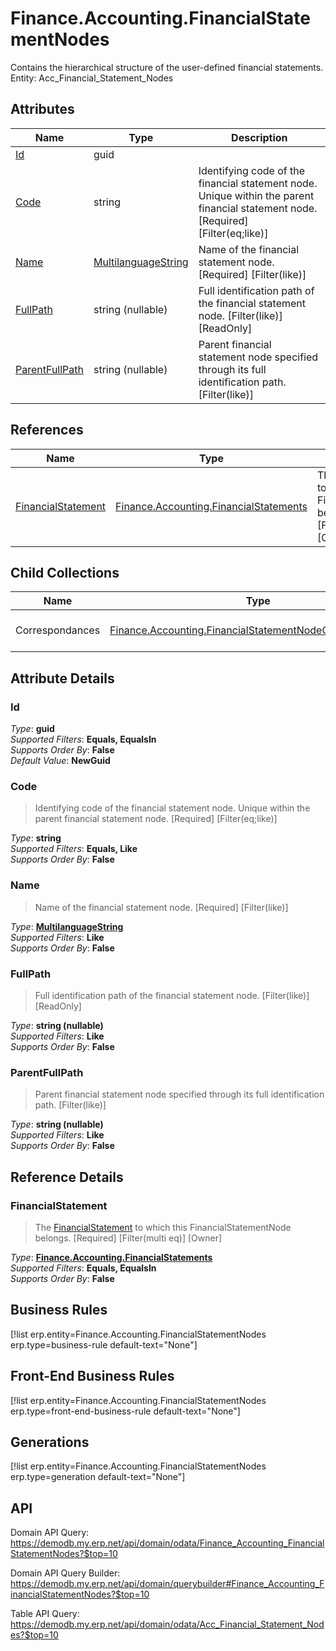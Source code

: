 # Finance.Accounting.FinancialStatementNodes

Contains the hierarchical structure of the user-defined financial statements. Entity: Acc_Financial_Statement_Nodes

## Attributes

| Name | Type | Description |
| ---- | ---- | --- |
| [Id](Finance.Accounting.FinancialStatementNodes.md#Id) | guid |  
| [Code](Finance.Accounting.FinancialStatementNodes.md#Code) | string | Identifying code of the financial statement node. Unique within the parent financial statement node. [Required] [Filter(eq;like)] 
| [Name](Finance.Accounting.FinancialStatementNodes.md#Name) | [MultilanguageString](../data-types/MultilanguageString.md) | Name of the financial statement node. [Required] [Filter(like)] 
| [FullPath](Finance.Accounting.FinancialStatementNodes.md#FullPath) | string (nullable) | Full identification path of the financial statement node. [Filter(like)] [ReadOnly] 
| [ParentFullPath](Finance.Accounting.FinancialStatementNodes.md#ParentFullPath) | string (nullable) | Parent financial statement node specified through its full identification path. [Filter(like)] 

## References

| Name | Type | Description |
| ---- | ---- | --- |
| [FinancialStatement](Finance.Accounting.FinancialStatementNodes.md#FinancialStatement) | [Finance.Accounting.FinancialStatements](Finance.Accounting.FinancialStatements.md) | The [FinancialStatement](Finance.Accounting.FinancialStatementNodes.md#FinancialStatement) to which this FinancialStatementNode belongs. [Required] [Filter(multi eq)] [Owner] |

## Child Collections

| Name | Type | Description |
| ---- | ---- | --- |
| Correspondances | [Finance.Accounting.FinancialStatementNodeCorrespondances](Finance.Accounting.FinancialStatementNodeCorrespondances.md) | List of [FinancialStatementNodeCorrespondance](Finance.Accounting.FinancialStatementNodeCorrespondances.md) child objects, based on the [Finance.Accounting.FinancialStatementNodeCorrespondance.FinancialStatementNode](Finance.Accounting.FinancialStatementNodeCorrespondances.md#FinancialStatementNode) back reference 


## Attribute Details

### Id

_Type_: **guid**  
_Supported Filters_: **Equals, EqualsIn**  
_Supports Order By_: **False**  
_Default Value_: **NewGuid**  

### Code

> Identifying code of the financial statement node. Unique within the parent financial statement node. [Required] [Filter(eq;like)]

_Type_: **string**  
_Supported Filters_: **Equals, Like**  
_Supports Order By_: **False**  

### Name

> Name of the financial statement node. [Required] [Filter(like)]

_Type_: **[MultilanguageString](../data-types/MultilanguageString.md)**  
_Supported Filters_: **Like**  
_Supports Order By_: **False**  

### FullPath

> Full identification path of the financial statement node. [Filter(like)] [ReadOnly]

_Type_: **string (nullable)**  
_Supported Filters_: **Like**  
_Supports Order By_: **False**  

### ParentFullPath

> Parent financial statement node specified through its full identification path. [Filter(like)]

_Type_: **string (nullable)**  
_Supported Filters_: **Like**  
_Supports Order By_: **False**  


## Reference Details

### FinancialStatement

> The [FinancialStatement](Finance.Accounting.FinancialStatementNodes.md#FinancialStatement) to which this FinancialStatementNode belongs. [Required] [Filter(multi eq)] [Owner]

_Type_: **[Finance.Accounting.FinancialStatements](Finance.Accounting.FinancialStatements.md)**  
_Supported Filters_: **Equals, EqualsIn**  
_Supports Order By_: **False**  



## Business Rules

[!list erp.entity=Finance.Accounting.FinancialStatementNodes erp.type=business-rule default-text="None"]

## Front-End Business Rules

[!list erp.entity=Finance.Accounting.FinancialStatementNodes erp.type=front-end-business-rule default-text="None"]

## Generations

[!list erp.entity=Finance.Accounting.FinancialStatementNodes erp.type=generation default-text="None"]

## API

Domain API Query:
<https://demodb.my.erp.net/api/domain/odata/Finance_Accounting_FinancialStatementNodes?$top=10>

Domain API Query Builder:
<https://demodb.my.erp.net/api/domain/querybuilder#Finance_Accounting_FinancialStatementNodes?$top=10>

Table API Query:
<https://demodb.my.erp.net/api/domain/odata/Acc_Financial_Statement_Nodes?$top=10>

